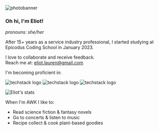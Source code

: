 <img
  src="![image](https://user-images.githubusercontent.com/121843232/221113663-233ac2ee-2edc-4c38-abdd-f6628ac02395.png)"
  alt="photobanner"
  style="display: inline-block; margin: 0 auto; max-width: 300px">

### Oh hi, I'm Eliot! 
_pronouns: she/her_

After 15+ years as a service industry professional, I started studying at Epicodus Coding School in January 2023.

I love to collaborate and receive feedback.
<br>Reach me at: eliot.lauren@gmail.com

I'm becoming proficient in:

![techstack logo](https://readme-components.vercel.app/api?component=logo&logo=react&fill=BD4A0B)
![techstack logo](https://readme-components.vercel.app/api?component=logo&logo=CSharp&fill=BD4A0B)
![techstack logo](https://readme-components.vercel.app/api?component=logo&logo=JavaScript&fill=BD4A0B)


![Eliot's stats](https://github-readme-stats.vercel.app/api?username=elgrons&show_icons=true&theme=calm)

When I'm AWK I like to:
- Read science fiction & fantasy novels 
- Go to concerts & listen to music
- Recipe collect & cook plant-based goodies
